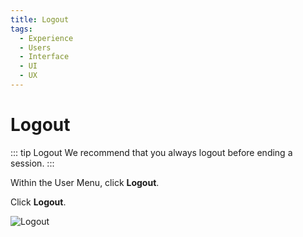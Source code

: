 ```yaml
---
title: Logout
tags:
  - Experience
  - Users
  - Interface
  - UI
  - UX
---
```

# Logout

   ::: tip Logout
   We recommend that you always logout before ending a session.
   :::

   Within the User Menu, click **Logout**.

   Click **Logout**.

   ![Logout](https://cdn.phishx.io/phishx-docs/images/phishx_ui_logout_01.webp)
